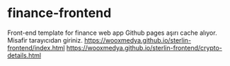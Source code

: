 # finance-frontend
Front-end template for finance web app
Github pages aşırı cache alıyor. Misafir tarayıcıdan giriniz.
https://wooxmedya.github.io/sterlin-frontend/index.html
https://wooxmedya.github.io/sterlin-frontend/crypto-details.html
